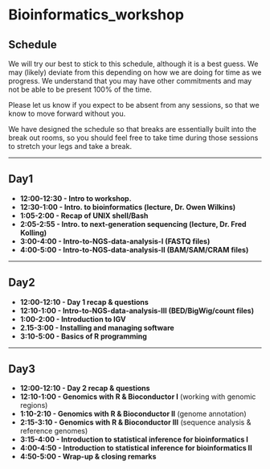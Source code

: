 
# Bioinformatics_workshop

## Schedule

We will try our best to stick to this schedule, although it is a best guess. We may (likely) deviate from this depending on how we are doing for time as we progress. We understand that you may have other commitments and may not be able to be present 100% of the time.

Please let us know if you expect to be absent from any sessions, so that we know to move forward without you.

We have designed the schedule so that breaks are essentially built into the break out rooms, so you should feel free to take time during those sessions to stretch your legs and take a break.

---

## Day1
- **12:00-12:30 - Intro to workshop.**
- **12:30-1:00 - Intro. to bioinformatics (lecture, Dr. Owen Wilkins)**
- **1:05-2:00 - Recap of UNIX shell/Bash**
- **2:05-2:55 - Intro. to next-generation sequencing (lecture, Dr. Fred Kolling)**
- **3:00-4:00 - Intro-to-NGS-data-analysis-I (FASTQ files)**  
- **4:00-5:00 - Intro-to-NGS-data-analysis-II (BAM/SAM/CRAM files)**

---

## Day2

- **12:00-12:10 - Day 1 recap & questions**
- **12:10-1:00 - Intro-to-NGS-data-analysis-III (BED/BigWig/count files)**  
- **1:00-2:00 - Introduction to IGV**
- **2.15-3:00 - Installing and managing software**  
- **3:10-5:00 - Basics of R programming**

---

## Day3

- **12:00-12:10 - Day 2 recap & questions**
- **12:10-1:00 - Genomics with R & Bioconductor I** (working with genomic regions)
- **1:10-2:10 - Genomics with R & Bioconductor II** (genome annotation)
- **2:15-3:10 - Genomics with R & Bioconductor III** (sequence analysis & reference genomes)
- **3:15-4:00 - Introduction to statistical inference for bioinformatics I**
- **4:00-4:50 - Introduction to statistical inference for bioinformatics II**
- **4:50-5:00 - Wrap-up & closing remarks**
